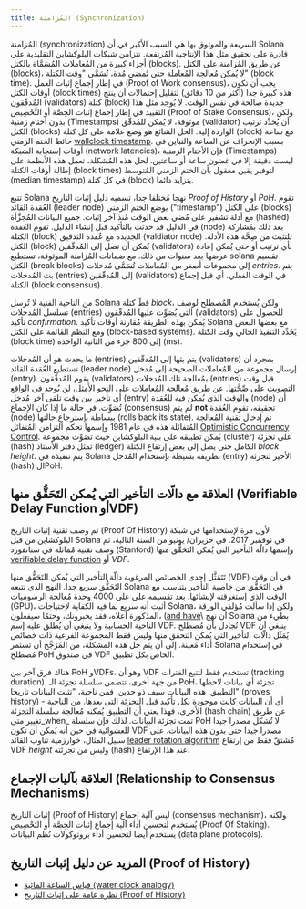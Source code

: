 ```yaml
---
title: المُزامنة (Synchronization)
---
```


المُزامنة (synchronization) السريعة والموثوق بها هي السبب الأكبر في أن Solana قادرة على تحقيق مثل هذا الإنتاجية المُرتفعة. تتزامن شبكات البلوكشاين التقليدية على أجزاء كبيرة من المُعاملات المُسَمَّاة بالكتل (blocks). عن طريق المُزامنة على الكتل (blocks)، لا يُمكن مُعالجة المُعاملة حتى تُمضي مُدة، تُسَمَّى "وقت الكتلة" (block time). في إطار إجماع إثبات العمل (Proof of Work consensus)، يجب أن تكون أوقات الكتل (block times) هذه كبيرة جدا \(أكثر من 10 دقائق\) لتقليل إحتمالات أن ينتج المُدقّقون (validators) كتلة (block) جديدة صالحة في نفس الوقت. لا يُوجد مثل هذا التقييد في إطار إجماع إثبات الحِصَّة أو التَّحْصِيص (Proof of Stake Consensus)، ولكن بدون أختام زمنية (Timestamps) موثوقة، لا يُمكن للمُدقّق (validator) أن يُحَدِّد ترتيب الكتل (blocks) الواردة إليه. الحل الشائع هو وضع علامة على كل كتلة (block) مع ساعة حائط الختم الزمني [wallclock timestamp](https://en.bitcoin.it/wiki/Block_timestamp). بسبب الإنحراف عن الساعة والتباين في أوقات إستجابة الشبكة (network latencies)، فإن الأختام الزمنية (Timestamps) ليست دقيقة إلا في غضون ساعة أو ساعتين. لحل هذه المُشكلة، تعمل هذه الأنظمة على إطالة أوقات الكتلة (block times) لتوفير يقين معقول بأن الختم الزمني المُتوسط (median timestamp) في كل كتلة (block) يتزايد دائما.

تتبع Solana نهجا مُختلفا جدا، تسميه دليل إثبات التاريخ _Proof of History_ أو _PoH_. تقوم العُقدة القائد (leader node) بوضع الختم الزمني ("timestamp") على الكتل (blocks) مع أدلة تشفير على مُضي بعض الوقت مُنذ آخر إثبات. جميع البيانات المُجزَّأة (hashed) في الدليل قد حدثت بالتأكيد قبل إنشاء الدليل. تقوم العُقدة (node) بعد ذلك بمُشاركة الكتلة (block) الجديدة مع عُقدة التدقيق (valdiator node) للتثبت من صِحَّة هذه الأدلة. الكتل (block) يُمكن أن تصل إلى المُدقّقين (validators) بأي ترتيب أو حتى يُمكن إعادة عرضها بعد سنوات من ذلك. مع ضمانات المُزامنة الموثوقة، تستطيع solana تقسيم الكتل (break blocks) إلى مجموعات أصغر من المُعاملات تُسَمَّى مُدخلات _entries_. يتم بث المُدخلات (entries) إلى المُدقّقين (validators) في الوقت الفعلي، أي قبل إجماع الكتلة (block consensus).

من الناحية الفنية لا تُرسل Solana قطّ كتلة _block_، ولكن يُستخدم المُصطلح لوصف تسلسل المُدخلات (entries) التي يُصَوِّت عليها المُدقّقون (validators) للحصول على تأكيد _confirmation_. يُمكن بهذه الطريقة مُقارنة أوقات تأكيد Solana مع بعضها البعض ومع النظم القائمة على الكتل (block-based systems). يُحَدِّد التنفيذ الحالي وقت الكتلة (block time) إلى 800 جزء من الثانية الواحدة (ms).

ما يحدث هو أن المُدخلات (entries) يتم بثها إلى المُدقّقين (validators) بمجرد أن تستطيع العُقدة القائد (leader node) إرسال مجموعة من المُعاملات الصحيحة إلى مُدخل (entry). يقوم المُدقّقون (validators) بمُعالجة تلك المُدخلات (entries) قبل وقت التصويت على صِّحَّتها. عن طريق مُعالجة المُعاملات على النحو الأمثل، لن يُوجد في الواقع أي تأخير بين وقت تلقي آخر مُدخل (entry) والوقت الذي يُمكن فيه للعُقدة (node) أن تُصَوِّت. في حالة ما إذا كان الإجماع (consensus) لم يتم **not** تحقيقه، تقوم العُقدة (node) ببساطة بإسترجاع حالتها (rolls back its state). تم إدخال تقنية المُعالجة المُتفائلة هذه في عام 1981 وإسمها تحكم التزامن المُتفائل [Optimistic Concurrency Control](http://citeseerx.ist.psu.edu/viewdoc/summary?doi=10.1.1.65.4735). يُمكن تطبيقه على بنية البلوكشاين حيث تصَوِّت مجموعة (cluster) على تجزئة (hash) تمثل دفتر الأستاذ (ledger) الكامل حتى يصل إلى بعض إرتفاع الكتلة _block height_. يتم تنفيذه في Solana بطريقة بسيطة بإستخدام المُدخل (entry) الأخير لتجزئة (hash) الPoH.

## العلاقة مع دالّات التأخير التي يُمكن التَحَقُّق منها (Verifiable Delay Function أوVDF)

تم وصف تقنية إثبات التاريخ (Proof Of History) لأول مرة لإستخدامها في شبكة البلوكشاين من قبل Solana في نوفمبر 2017. في حزيران/ يونيو من السنة التالية، تم وصف تقنية مُماثلة في ستانفورد (Stanford) وإسمها دالّة التأخير التي يُمكن التَحَقُّق منها [verifiable delay function](https://eprint.iacr.org/2018/601.pdf) أو _VDF_.

تَتَمَثَّل إحدى الخصائص المرغوبة دالّة التأخير التي يُمكن التَحَقُّق منها (VDF) في أن وقت التَحَقُّق سريع جدا. النهج الذي تتبعه Solana في التَحَقُّق من خاصية التأخير يتناسب مع الوقت الذي إستغرقته لإنشائها. بعد تقسيمه على على 4000 وحدة مُعالجة الرسوميات (GPU)، أثبت أنه سريع بما فيه الكفاية لإحتياجات Solana، ولكن إذا سألت مُؤلفي الورقة المذكورة أعلاه، فقد يخبرونك، وحتمًا سيفعلون، \([and have](https://github.com/solana-labs/solana/issues/388)\ أن نهج Solana بطيء من الناحية الحسابية ولا ينبغي أن يُطلق عليه إسم VDF. نُجادل بأن مُصطلح VDF ينبغي أن يُمَثّل دالّات التأخير التي يُمكن التحقق منها وليس فقط المجموعة الفرعية ذات خصائص أداء مُعينة. إلى أن يتم حل هذه المشكلة، من المُرَجَّح أن تستمر Solana في إستخدام مُصطلح PoH في صندوق VDF الخاص بكل تطبيق.

هناك فرق آخر بين PoH وVDFs، وهو أن VDF تستخدم فقط لتتبع الفترات (tracking duration). من جهة أخرى، تتضمن سلسلة تجزئة الـ PoH، تجزئة أي بيانات لاحظها التطبيق. هذه البيانات سيف ذو حدين. فمن ناحية، "تثبت البيانات تاريخا" (proves history) - أي أن البيانات كانت موجودة بكل تأكيد قبل التجزئة التي بعدها. من الناحية الأخرى، فهذا يعني أن التطبيق يُمكنه مُعالجة سلسلة التجزئة (hash chain) عن طريق تغيير متى_when_ تمت تجزئة البيانات. لذلك فإن سلسلة PoH لا تُشكل مصدرا جيدا للعشوائية في حين أنه يُمكن أن تكون VDF مصدرا جيدا حتى بدون هذه البيانات. على سبيل المثال، خوارزمية تناوب القائد [leader rotation algorithm](synchronization.md#leader-rotation) مُشتقّ فقط من إرتفاع VDF _height_ وليس من تجزئته (hash) عند هذا الإرتفاع.

## العلاقة بآليات الإجماع (Relationship to Consensus Mechanisms)

إثبات التاريخ (Proof of History) ليس آلية إجماع (consensus mechanism)، ولكنه يُستخدم لتحسين أداء آلية إجماع إثبات الحِصَّة أو التَحْصِيص (Proof Of Staking). يستخدم أيضا لتحسين أداء بروتوكولات نُظم البيانات (data plane protocols).

## المزيد عن دليل إثبات التاريخ (Proof of History)

- [قياس الساعة المائية (water clock analogy)](https://medium.com/solana-labs/proof-of-history-explained-by-a-water-clock-e682183417b8)
- [نظرة عامة على إثبات التاريخ (Proof of History)](https://medium.com/solana-labs/proof-of-history-a-clock-for-blockchain-cf47a61a9274)
